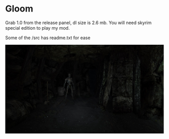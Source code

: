 # Gloom

Grab 1.0 from the release panel, dl size is 2.6 mb. You will need skyrim special edition to play my mod.

Some of the /src has readme.txt for ease

![preview](dark-sse_k3N7K33sa8.jpg)
